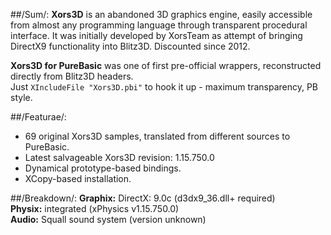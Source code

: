 ##/Sum/:
**Xors3D** is an abandoned 3D graphics engine, easily accessible from almost any programming language through transparent procedural interface. It was initially developed by XorsTeam as attempt of bringing DirectX9 functionality into Blitz3D. Discounted since 2012.

**Xors3D for PureBasic** was one of first pre-official wrappers, reconstructed directly from Blitz3D headers.  
Just `XIncludeFile "Xors3D.pbi"` to hook it up - maximum transparency, PB style.

##/Featurae/:
+ 69 original Xors3D samples, translated from different sources to PureBasic.  
+ Latest salvageable Xors3D revision: 1.15.750.0  
+ Dynamical prototype-based bindings.  
+ XCopy-based installation.  

##/Breakdown/:
**Graphix:** DirectX: 9.0c (d3dx9_36.dll+ required)  
**Physix:** integrated (xPhysics v1.15.750.0)  
**Audio:** Squall sound system (version unknown)  
